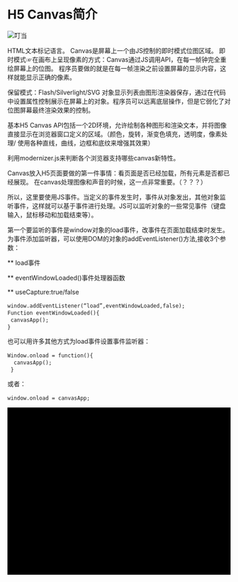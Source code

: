 # H5 Canvas简介  

![叮当](http://osuv1lk9d.bkt.clouddn.com/d.gif)

HTML文本标记语言。
Canvas是屏幕上一个由JS控制的即时模式位图区域。
即时模式☞在画布上呈现像素的方式：Canvas通过JS调用API，在每一帧钟完全重绘屏幕上的位图。
程序员要做的就是在每一帧渲染之前设置屏幕的显示内容，这样就能显示正确的像素。

保留模式：Flash/Silverlight/SVG 对象显示列表由图形渲染器保存，通过在代码中设置属性控制展示在屏幕上的对象。程序员可以远离底层操作，但是它弱化了对位图屏幕最终渲染效果的控制。

基本H5 Canvas API包括一个2D环境，允许绘制各种图形和渲染文本，并将图像直接显示在浏览器窗口定义的区域。（颜色，旋转，渐变色填充，透明度，像素处理/ 使用各种直线，曲线，边框和底纹来增强其效果）

利用modernizer.js来判断各个浏览器支持哪些canvas新特性。

Canvas放入H5页面要做的第一件事情：看页面是否已经加载，所有元素是否都已经展现。
在canvas处理图像和声音的时候，这一点非常重要。（？？？）

所以，这里要使用JS事件。当定义的事件发生时，事件从对象发出，其他对象监听事件，这样就可以基于事件进行处理。JS可以监听对象的一些常见事件（键盘输入，鼠标移动和加载结束等）。

第一个要监听的事件是window对象的load事件，改事件在页面加载结束时发生。
为事件添加监听器，可以使用DOM的对象的addEventListener()方法,接收3个参数：  

  ** load事件  
  
  ** eventWindowLoaded()事件处理器函数   
  
  ** useCapture:true/false    
  
  ```
window.addEventListener(“load”,eventWindowLoaded,false);
Function eventWindowLoaded(){
   canvasApp();
}
  ```

也可以用许多其他方式为load事件设置事件监听器：
  ```
  Window.onload = function(){
    canvasApp();
   }
  ```
或者：
```
window.onload = canvasApp;
```




![chapter01](./chapter01/123.gif)
